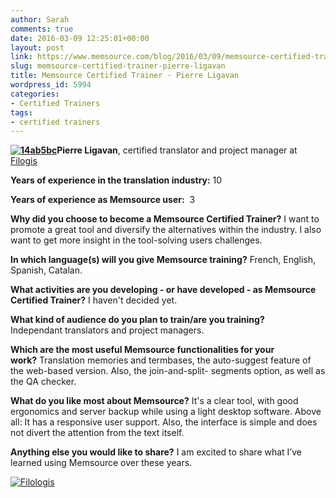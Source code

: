 ```yaml
---
author: Sarah
comments: true
date: 2016-03-09 12:25:01+00:00
layout: post
link: https://www.memsource.com/blog/2016/03/09/memsource-certified-trainer-pierre-ligavan/
slug: memsource-certified-trainer-pierre-ligavan
title: Memsource Certified Trainer - Pierre Ligavan
wordpress_id: 5994
categories:
- Certified Trainers
tags:
- certified trainers
---
```


**[![14ab5bc](/wp-content/uploads/2016/02/14ab5bc.jpg)](/wp-content/uploads/2016/02/14ab5bc.jpg)Pierre Ligavan**, certified translator and project manager at [Filogis](http://www.filogis.com)

**Years of experience in the translation industry:** 10

**Years of experience as Memsource user:**  3

<!-- more -->

**Why did you choose to become a Memsource Certified Trainer?** I want to promote a great tool and diversify the alternatives within the industry. I also want to get more insight in the tool-solving users challenges.

**In which language(s) will you give Memsource training?** French, English, Spanish, Catalan.

**What activities are you developing - or have developed - as Memsource Certified Trainer?** I haven't decided yet.

**What kind of audience do you plan to train/are you training?** Independant translators and project managers.

**Which are the most useful Memsource functionalities for your work?** Translation memories and termbases, the auto-suggest feature of the web-based version. Also, the join-and-split- segments option, as well as the QA checker.

**What do you like most about Memsource?** It's a clear tool, with good ergonomics and server backup while using a light desktop software. Above all: It has a responsive user support. Also, the interface is simple and does not divert the attention from the text itself.

**Anything else you would like to share?** I am excited to share what I’ve learned using Memsource over these years.

[![Filologis](/wp-content/uploads/2016/03/Filologis-300x87.jpg)](/wp-content/uploads/2016/03/Filologis.jpg)
